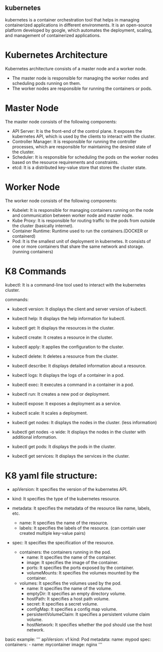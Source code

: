 ## kubernetes
kubernetes is a container orchestration tool that helps in managing containerized applications in different environments. It is an open-source platform developed by google, which automates the deployment, scaling, and management of containerized applications.

# Kubernetes Architecture
Kubernetes architecture consists of a master node and a worker node. 
- The master node is responsible for managing the worker nodes and scheduling pods running on them. 
- The worker nodes are responsible for running the containers or pods.

# Master Node
The master node consists of the following components:
- API Server: It is the front-end of the control plane. It exposes the kubernetes API, which is used by the clients to interact with the cluster.
- Controller Manager: It is responsible for running the controller processes, which are responsible for maintaining the desired state of the cluster.
- Scheduler: It is responsible for scheduling the pods on the worker nodes based on the resource requirements and constraints.
- etcd: It is a distributed key-value store that stores the cluster state. 

# Worker Node
The worker node consists of the following components:
- Kubelet: It is responsible for managing containers running on the node and communication between worker node and master node.
- Kube Proxy: It is responsible for routing traffic to the pods from outside the cluster (basically internet).
- Container Runtime: Runtime used to run the containers.(DOCKER or containerd)
- Pod: It is the smallest unit of deployment in kubernetes. It consists of one or more containers that share the same network and storage. (running containers)


# K8 Commands
kubectl: It is a command-line tool used to interact with the kubernetes cluster. 

commands:

- kubectl version: It displays the client and server version of kubectl.
- kubectl help: It displays the help information for kubectl.
- kubectl get: It displays the resources in the cluster.
- kubectl create: It creates a resource in the cluster.
- kubectl apply: It applies the configuration to the cluster.
- kubectl delete: It deletes a resource from the cluster.
- kubectl describe: It displays detailed information about a resource.
- kubectl logs: It displays the logs of a container in a pod.
- kubectl exec: It executes a command in a container in a pod.
- kubectl run: It creates a new pod or deployment.
- kubectl expose: It exposes a deployment as a service.
- kubectl scale: It scales a deployment.


- kubectl get nodes: It displays the nodes in the cluster. (less information)
- kubectl get nodes -o wide: It displays the nodes in the cluster with additional information.
- kubectl get pods: It displays the pods in the cluster.
- kubectl get services: It displays the services in the cluster.











# K8 yaml file structure:

- apiVersion: It specifies the version of the kubernetes API.
- kind: It specifies the type of the kubernetes resource.
- metadata: It specifies the metadata of the resource like name, labels, etc.
    - name: It specifies the name of the resource.
    - labels: It specifies the labels of the resource. (can contain user created multiple key-value pairs)

- spec: It specifies the specification of the resource.
    - containers: the containers running in the pod.
        - name: It specifies the name of the container.
        - image: It specifies the image of the container.
        - ports: It specifies the ports exposed by the container.
        - volumeMounts: It specifies the volumes mounted by the container.
    - volumes: It specifies the volumes used by the pod.
        - name: It specifies the name of the volume.
        - emptyDir: It specifies an empty directory volume.
        - hostPath: It specifies a host path volume.
        - secret: It specifies a secret volume.
        - configMap: It specifies a config map volume.
        - persistentVolumeClaim: It specifies a persistent volume claim volume.
        - hostNetwork: It specifies whether the pod should use the host network.
    

basic example:
'''
apiVersion: v1
kind: Pod
metadata:
  name: mypod
spec:
    containers:
    - name: mycontainer
        image: nginx
    '''
